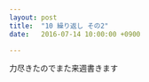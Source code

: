 ```yaml
---
layout: post
title:  "10 繰り返し その2"
date:   2016-07-14 10:00:00 +0900

---
```


力尽きたのでまた来週書きます

<!--
# while文
while文でもfor文と同じことが出来ますが、繰り返す条件が繰り返し回数とは限りません。条件が成立する間、ブロックの中を繰り返します。





















for文は、回数をカウントしながら、繰り返して同じことをするための文です。通常、繰り返した回数を数えるための変数（カウンタ変数）を用意して処理を行います。

```
for (カウンタに初期値を代入; 繰り返すための条件; 回数のカウント) {
    文1;
    文2;
}
```

for文の流れは、実際にC言語のソースコードを見た後のほうがわかりやすいと思いますので、先にコードを見ていきましょう。ファイル名は、for.cとします。

{% highlight c linenos %}
#include <stdio.h>

int main(void)
{
        int i;

        for (i = 1; i <= 3; i++) {
                printf("%d\n", i);
        }

        return 0;
}
{% endhighlight %}

この時の処理の流れを表にすると、このようになります。

| 変数iの値 	| 条件 i &lt;= 3| i++   	| 内容                     |
| 1         	| 成立する    	| i = 2 	| 繰り返す→1回目繰り返す  	|
| 2         	| 成立する    	| i = 3 	| 繰り返す → 2回目繰り返す	|
| 3         	| 成立する    	| i = 4 	| 繰り返す → 3回目繰り返す	|
| 4         	| 成立しない  	| i = 4 	| 終わる                   |

## 2重for文
繰り返しの中では、さらに繰り返しをすることができます。これを使うと、簡単にかけ算九九を計算することが出来ます。実際にやってみましょう。ファイル名は、kuku.cとします。

{% highlight c linenos %}
#include <stdio.h>

int main(void)
{
        int i;
        int j;

        for (i = 1; i <= 9; i++) {
                for (j = 1; j <= 9; j++) {
                        printf("%d * %d = %02d\n", i, j, i * j);
                }
        }
        return 0;
}
{% endhighlight %}

## for文の中のif文
また、for文の中にif文を組み込むこともできます。

以下のコードを見てみましょう。1から20までの数字を出力し、奇数であれば（奇数）と表示し、そうでなければただ改行するプログラムです。ファイル名は、odd.cとします。

{% highlight c linenos %}
#include <stdio.h>

int main(void)
{
        int i;

        for (i = 1; i <= 20; i++) {
                printf("%d", i);

                if (i % 2 == 0) {
                        printf("\n");
                } else {
                        printf("（奇数）\n");
                }
        }
        return 0;
}
{% endhighlight %}


## 練習問題

### 1. かけ算九九の改良
かけ算九九のプログラムを改良し、各段の最初に「1の段」などと表示するようにしましょう。ファイル名は、kuku2.cとします。

### 2. 世界のナベアツ
1から100までの整数をカウントし、3の倍数であればアホになるプログラムを作成しなさい。ファイル名は、aho.cとします。（3のつく整数の時の対応はしなくて良い）
-->
